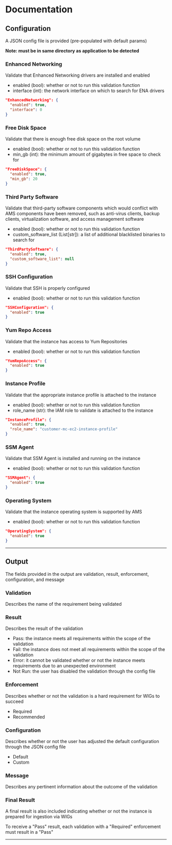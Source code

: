 # Documentation 


## Configuration

A JSON config file is provided (pre-populated with default params)

**Note: must be in same directory as application to be detected**



### Enhanced Networking

Validate that Enhanced Networking drivers are installed and enabled

* enabled (bool): whether or not to run this validation function
* interface (int): the network interface on which to search for ENA drivers

```json
"EnhancedNetworking": {
  "enabled": true,
  "interface": 0
}
```



### Free Disk Space

Validate that there is enough free disk space on the root volume

* enabled (bool): whether or not to run this validation function
* min_gb (int): the minimum amount of gigabytes in free space to check for

```json
"FreeDiskSpace": {
  "enabled": true,
  "min_gb": 20
}
```



### Third Party Software

Validate that third-party software components which would conflict with AMS components have been removed, such as anti-virus clients, backup clients, virtualization software, and access management software

* enabled (bool): whether or not to run this validation function
* custom_software_list (List[str]): a list of additional blacklisted binaries to search for

```json
"ThirdPartySoftware": {
  "enabled": true,
  "custom_software_list": null
}
```



### SSH Configuration

Validate that SSH is properly configured

* enabled (bool): whether or not to run this validation function

```json
"SSHConfiguration": {
  "enabled": true
}
```



### Yum Repo Access

Validate that the instance has access to Yum Repositories

* enabled (bool): whether or not to run this validation function

```json
"YumRepoAccess": {
  "enabled": true
}
```



### Instance Profile

Validate that the appropriate instance profile is attached to the instance

* enabled (bool): whether or not to run this validation function
* role_name (str): the IAM role to validate is attached to the instance

```json
"InstanceProfile": {
  "enabled": true,
  "role_name": "customer-mc-ec2-instance-profile"
}
```



### SSM Agent

Validate that SSM Agent is installed and running on the instance

* enabled (bool): whether or not to run this validation function

```json
"SSMAgent": {
  "enabled": true
}
```



### Operating System

Validate that the instance operating system is supported by AMS

* enabled (bool): whether or not to run this validation function

```json
"OperatingSystem": {
  "enabled": true
}
```


---


## Output


The fields provided in the output are validation, result, enforcement, configuration, and message


### Validation


Describes the name of the requirement being validated


### Result


Describes the result of the validation


* Pass: the instance meets all requirements within the scope of the validation
* Fail: the instance does not meet all requirements within the scope of the validation
* Error: it cannot be validated whether or not the instance meets requirements due to an unexpected environment
* Not Run: the user has disabled the validation through the config file


### Enforcement


Describes whether or not the validation is a hard requirement for WIGs to succeed


* Required
* Recommended


### Configuration


Describes whether or not the user has adjusted the default configuration through the JSON config file


* Default
* Custom


### Message


Describes any pertinent information about the outcome of the validation


### Final Result


A final result is also included indicating whether or not the instance is prepared for ingestion via WIGs


To receive a "Pass" result, each validation with a "Required" enforcement must result in a "Pass"


---



